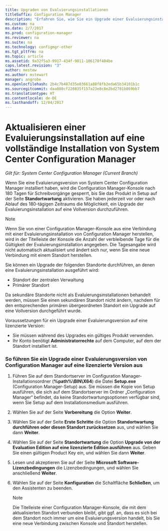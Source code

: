 ```yaml
---
title: Upgraden von Evaluierungsinstallationen
titleSuffix: Configuration Manager
description: "Erfahren Sie, wie Sie ein Upgrade einer Evaluierungsinstallation auf eine vollständige Installation von System Center Configuration Manager durchführen."
ms.custom: na
ms.date: 2/7/2017
ms.prod: configuration-manager
ms.reviewer: na
ms.suite: na
ms.technology: configmgr-other
ms.tgt_pltfrm: na
ms.topic: article
ms.assetid: 9a32f5a3-9917-434f-9811-106170f404be
caps.latest.revision: "3"
author: mestew
ms.author: mstewart
manager: angrobe
ms.openlocfilehash: 2b4c7b487d35e03661a88f8fb2eda65b34101b1c
ms.sourcegitcommit: daa080cf220835f157a23e8c8e2bd2781b869bb7
ms.translationtype: HT
ms.contentlocale: de-DE
ms.lasthandoff: 12/04/2017
---
```

# <a name="upgrade-an-evaluation-installation-of-system-center-configuration-manager-to-a-full-installation"></a>Aktualisieren einer Evaluierungsinstallation auf eine vollständige Installation von System Center Configuration Manager

*Gilt für: System Center Configuration Manager (Current Branch)*

Wenn Sie eine Evaluierungsversion von System Center Configuration Manager installiert haben, wird die Configuration Manager-Konsole nach 180 Tagen für Schreibvorgänge gesperrt, bis Sie das Produkt in Setup auf der Seite **Standortwartung** aktivieren. Sie haben jederzeit vor oder nach Ablauf des 180-tägigen Zeitraums die Möglichkeit, ein Upgrade der Evaluierungsinstallation auf eine Vollversion durchzuführen.  

> [!NOTE]  
>  Wenn Sie von einer Configuration Manager-Konsole aus eine Verbindung mit einer Evaluierungsinstallation von Configuration Manager herstellen, wird in der Titelleiste der Konsole die Anzahl der verbleibende Tage für die Gültigkeit der Evaluierungsinstallation angegeben. Die Tagesangabe wird nicht automatisch aktualisiert und ändert sich nur, wenn Sie eine neue Verbindung mit einem Standort herstellen.  

 Sie können ein Upgrade der folgenden Standorte durchführen, an denen eine Evaluierungsinstallation ausgeführt wird:  

-   Standort der zentralen Verwaltung  
-   Primärer Standort  

Da sekundäre Standorte nicht als Evaluierungsinstallationen behandelt werden, müssen Sie einen sekundären Standort nicht ändern, nachdem für den entsprechenden primären übergeordneten Standort ein Upgrade auf eine Vollversion durchgeführt wurde.  

Voraussetzungen für ein Upgrade einer Evaluierungsversion auf eine lizenzierte Version:  

-   Sie müssen während des Upgrades ein gültiges Produkt verwenden.  
-   Ihr Konto benötigt **Administratorrechte** auf dem Computer, auf dem der Standort installiert ist.  

### <a name="to-upgrade-an-evaluation-version-of-configuration-manager-to-a-licensed-version"></a>So führen Sie ein Upgrade einer Evaluierungsversion von Configuration Manager auf eine lizenzierte Version aus  

1.  Führen Sie auf dem Standortserver im Configuration Manager-Installationsordner (**%path%\BIN\X64**) die Datei **Setup.exe** (Configuration Manager-Setup) aus. Sie müssen die Kopie von Setup ausführen, die sich auf dem Standortserver im Ordner „Configuration Manager“ befindet, da keine Standortwartungsoptionen verfügbar sind, wenn Sie Setup auf dem Installationsmedium ausführen.  
2.  Wählen Sie auf der Seite **Vorbereitung** die Option **Weiter**.  
3.  Wählen Sie auf der Seite **Erste Schritte** die Option **Standortwartung durchführen oder diesen Standort zurücksetzen** aus, und wählen Sie dann **Weiter**.  
4.  Wählen Sie auf der Seite **Standortwartung** die Option **Upgrade von der Evaluation Edition auf eine lizenzierte Edition ausführen** aus. Geben Sie einen gültigen Product Key ein, und wählen Sie dann **Weiter**.  
5.  Lesen und akzeptieren Sie auf der Seite **Microsoft Software-Lizenzbedingungen** die Lizenzbedingungen, und wählen Sie anschließend **Weiter**.  
6.  Wählen Sie auf der Seite **Konfiguration** die Schaltfläche **Schließen**, um den Assistenten zu beenden.  

    > [!NOTE]  
    >  Die Titelleiste einer Configuration Manager-Konsole, die mit dem aktualisierten Standort verbunden bleibt, gibt ggf. an, dass es sich bei dem Standort noch immer um eine Evaluierungsversion handelt, bis Sie eine neue Verbindung zwischen Konsole und Standort herstellen.  
